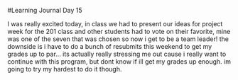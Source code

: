 #Learning Journal Day 15  

I was really excited today, in class we had to present our ideas for project week for the 201 class and other students had to vote on their favorite, mine was one of the seven that was chosen so now i get to be a  team leader! the downside is i have to do a bunch of resubmits this weekend to get my grades up to par... its actually really stressing me out cause i really want to continue with this program, but dont know if ill get my grades up enough. im going to try my hardest to do it though.
